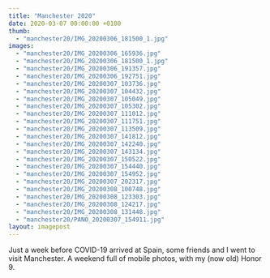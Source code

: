 ```yaml
---
title: "Manchester 2020"
date: 2020-03-07 00:00:00 +0100
thumb: 
  - "manchester20/IMG_20200306_181500_1.jpg"
images: 
  - "manchester20/IMG_20200306_165936.jpg"
  - "manchester20/IMG_20200306_181500_1.jpg"
  - "manchester20/IMG_20200306_191357.jpg"
  - "manchester20/IMG_20200306_192751.jpg"
  - "manchester20/IMG_20200307_103736.jpg"
  - "manchester20/IMG_20200307_104432.jpg"
  - "manchester20/IMG_20200307_105049.jpg"
  - "manchester20/IMG_20200307_105302.jpg"
  - "manchester20/IMG_20200307_111012.jpg"
  - "manchester20/IMG_20200307_111751.jpg"
  - "manchester20/IMG_20200307_113509.jpg"
  - "manchester20/IMG_20200307_141812.jpg"
  - "manchester20/IMG_20200307_142240.jpg"
  - "manchester20/IMG_20200307_143134.jpg"
  - "manchester20/IMG_20200307_150522.jpg"
  - "manchester20/IMG_20200307_154440.jpg"
  - "manchester20/IMG_20200307_154952.jpg"
  - "manchester20/IMG_20200307_202317.jpg"
  - "manchester20/IMG_20200308_100748.jpg"
  - "manchester20/IMG_20200308_123303.jpg"
  - "manchester20/IMG_20200308_124217.jpg"
  - "manchester20/IMG_20200308_131448.jpg"
  - "manchester20/PANO_20200307_154911.jpg"
layout: imagepost
---
```


Just a week before COVID-19 arrived at Spain, some friends and I went to visit Manchester. A weekend full of mobile photos, with my (now old) Honor 9.
